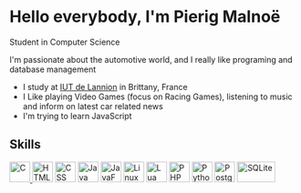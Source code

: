 # Hello everybody, I'm Pierig Malnoë

Student in Computer Science

I'm passionate about the automotive world, and I really like programing and database management

- I study at <a href="https://www.google.com/maps/place/IUT+de+Lannion+-+Université+de+Rennes/@48.758313,-3.451812,15z/data=!4m6!3m5!1s0x48122c034b5275af:0x355e62516b08c22f!8m2!3d48.758313!4d-3.451812!16s%2Fg%2F122pk8dh?entry=ttu">IUT de Lannion</a> in Brittany, France
- I Like playing Video Games (focus on Racing Games), listening to music and inform on latest car related news
- I'm trying to learn JavaScript


<h2> Skills </h2>


<a href="https://docs.microsoft.com/en-us/cpp/?view=msvc-170" target="_blank" rel="noreferrer"> <img src="https://raw.githubusercontent.com/danielcranney/readme-generator/main/public/icons/skills/c-colored.svg" width="36" height="36" alt="C" /> </a>
<a href="https://devdocs.io/html/"><img src="https://upload.wikimedia.org/wikipedia/commons/6/61/HTML5_logo_and_wordmark.svg" width="36" height="36" alt="HTML"></a>
<a href="https://devdocs.io/css/"><img src="https://upload.wikimedia.org/wikipedia/commons/d/d5/CSS3_logo_and_wordmark.svg" width="36" height="36" alt="CSS"></a>
<a href="https://docs.oracle.com/en/java/"><img src="https://upload.wikimedia.org/wikipedia/fr/2/2e/Java_Logo.svg" width="36" height="36" alt="Java"></a>
<a href="https://openjfx.io/"><img src="https://repository-images.githubusercontent.com/400161932/257a8be2-bbf2-4218-a55b-219d819578b2" width="36" height="36" alt="JavaFX"></a>
<a href="https://www.lua.org/docs.html"><img src="https://upload.wikimedia.org/wikipedia/commons/f/f1/Icons8_flat_linux.svg" width="36" height="36" alt="Linux" ></a>
<a href="https://www.lua.org/docs.html"><img src="https://upload.wikimedia.org/wikipedia/commons/thumb/c/cf/Lua-Logo.svg/240px-Lua-Logo.svg.png" width="36" height="36" alt="Lua" ></a>
<a href="https://www.php.net"><img src="https://upload.wikimedia.org/wikipedia/commons/2/27/PHP-logo.svg" width="36" height="36" alt="PHP"></a>
<a href="https://docs.python.org/3/"><img src="https://upload.wikimedia.org/wikipedia/commons/thumb/c/c3/Python-logo-notext.svg/219px-Python-logo-notext.svg.png" width="36" height="36" alt="Python"></a>
<a href="https://www.postgresql.org"><img src="https://upload.wikimedia.org/wikipedia/commons/2/29/Postgresql_elephant.svg" width="36" height="36" alt="PostgreSQL"></a>
<a href="https://www.sqlite.org/index.html"><img src="https://upload.wikimedia.org/wikipedia/commons/3/38/SQLite370.svg" width="67" height="36" alt="SQLite"></a>
